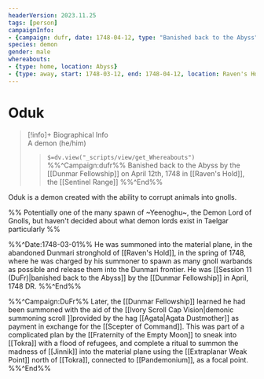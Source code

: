 ```yaml
---
headerVersion: 2023.11.25
tags: [person]
campaignInfo: 
- {campaign: dufr, date: 1748-04-12, type: "Banished back to the Abyss"}
species: demon
gender: male
whereabouts: 
- {type: home, location: Abyss}
- {type: away, start: 1748-03-12, end: 1748-04-12, location: Raven's Hold}
---
```

# Oduk
>[!info]+ Biographical Info  
> A demon (he/him)  
>> `$=dv.view("_scripts/view/get_Whereabouts")`  
>> %%^Campaign:dufr%% Banished back to the Abyss by the [[Dunmar Fellowship]] on April 12th, 1748 in [[Raven's Hold]], the [[Sentinel Range]] %%^End%%

Oduk is a demon created with the ability to corrupt animals into gnolls. 

%% Potentially one of the many spawn of ~Yeenoghu~, the Demon Lord of Gnolls, but haven't decided about what demon lords exist in Taelgar particularly %%

%%^Date:1748-03-01%%
He was summoned into the material plane, in the abandoned Dunmari stronghold of [[Raven's Hold]], in the spring of 1748, where he was charged by his summoner to spawn as many gnoll warbands as possible and release them into the Dunmari frontier. He was [[Session 11 (DuFr)|banished back to the Abyss]] by the [[Dunmar Fellowship]] in April, 1748 DR. 
%%^End%%

%%^Campaign:DuFr%%
Later, the [[Dunmar Fellowship]] learned he had been summoned with the aid of the [[Ivory Scroll Cap Vision|demonic summoning scroll ]]provided by the hag [[Agata|Agata Dustmother]] as payment in exchange for the [[Scepter of Command]]. This was part of a complicated plan by the [[Fraternity of the Empty Moon]] to sneak into [[Tokra]] with a flood of refugees, and complete a ritual to summon the madness of [[Jinnik]] into the material plane using the [[Extraplanar Weak Point]] north of [[Tokra]], connected to [[Pandemonium]], as a focal point. 
%%^End%%
